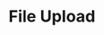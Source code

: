 ---
title: "File Upload"
menu:
  docs:
    title: "File Upload"
    weight: 20
    parent: "Components"
---